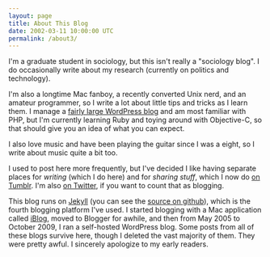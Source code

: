 ```yaml
---
layout: page
title: About This Blog
date: 2002-03-11 10:00:00 UTC
permalink: /about3/
---
```

I'm a graduate student in sociology, but this isn't really a "sociology blog". I do occasionally write about my research (currently on politics and technology). 

I'm also a longtime Mac fanboy, a recently converted Unix nerd, and an amateur programmer, so I write a lot about little tips and tricks as I learn them. I manage a [fairly large WordPress blog][cxt] and am most familiar with PHP, but I'm currently learning Ruby and toying around with Objective-C, so that should give you an idea of what you can expect.

I also love music and have been playing the guitar since I was a eight, so I write about music quite a bit too.

I used to post here more frequently, but I've decided I like having separate places for *writing* (which I do here) and for *sharing stuff*, which I now do [on Tumblr][tumblr]. I'm also [on Twitter][twitter], if you want to count that as blogging.

This blog runs on [Jekyll][] (you can see the [source on github][]), which is the fourth blogging platform I've used. I started blogging with a Mac application called [iBlog][], moved to Blogger for awhile, and then from May 2005 to October 2009, I ran a self-hosted WordPress blog. Some posts from all of these blogs survive here, though I deleted the vast majority of them. They were pretty awful. I sincerely apologize to my early readers.

[cxt]: http://contexts.org "Contexts.org"
[iBlog]: http://www.lifli.com/iBlog/index.html "iBlog"
[Jekyll]: http://jekyllrb.com/ "Jekyll"
[tumblr]: http://smajda.tumblr.com
[twitter]: http://twitter.com/smajda
[source on github]: http://github.com/smajda/jon.smajda.com
